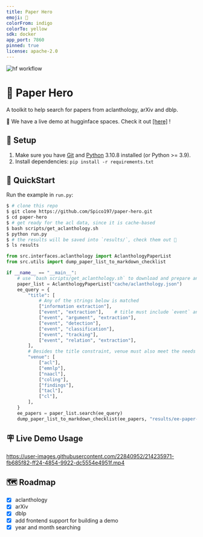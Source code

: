```yaml
---
title: Paper Hero
emoji: 💪
colorFrom: indigo
colorTo: yellow
sdk: docker
app_port: 7860
pinned: true
license: apache-2.0
---
```

![hf workflow](https://github.com/Spico197/paper-hero/actions/workflows/hf_spaces.yml/badge.svg)


# 💪 Paper Hero

A toolkit to help search for papers from aclanthology, arXiv and dblp.

🎉 We have a live demo at hugginface spaces. Check it out [[here]](https://huggingface.co/spaces/Spico/paper-hero) !

## 🌴 Setup

1. Make sure you have [Git](https://git-scm.com/) and [Python](https://www.python.org/downloads/) 3.10.8 installed (or Python >= 3.9).
2. Install dependencies: `pip install -r requirements.txt`

## 🚀 QuickStart

Run the example in `run.py`:

```bash
$ # clone this repo
$ git clone https://github.com/Spico197/paper-hero.git
$ cd paper-hero
$ # get ready for the acl data, since it is cache-based
$ bash scripts/get_aclanthology.sh
$ python run.py
$ # the results will be saved into `results/`, check them out 🎉
$ ls results
```

```python
from src.interfaces.aclanthology import AclanthologyPaperList
from src.utils import dump_paper_list_to_markdown_checklist

if __name__ == "__main__":
    # use `bash scripts/get_aclanthology.sh` to download and prepare anthology data first
    paper_list = AclanthologyPaperList("cache/aclanthology.json")
    ee_query = {
        "title": [
            # Any of the strings below is matched
            ["information extraction"],
            ["event", "extraction"],    # title must include `event` and `extraction`
            ["event", "argument", "extraction"],
            ["event", "detection"],
            ["event", "classification"],
            ["event", "tracking"],
            ["event", "relation", "extraction"],
        ],
        # Besides the title constraint, venue must also meet the needs
        "venue": [
            ["acl"],
            ["emnlp"],
            ["naacl"],
            ["coling"],
            ["findings"],
            ["tacl"],
            ["cl"],
        ],
    }
    ee_papers = paper_list.search(ee_query)
    dump_paper_list_to_markdown_checklist(ee_papers, "results/ee-paper-list.md")
```

## 🪧 Live Demo Usage

https://user-images.githubusercontent.com/22840952/214235971-fb685f82-ff24-4854-9922-dc5554e4951f.mp4

## 🗺️ Roadmap

- [x] aclanthology
- [x] arXiv
- [x] dblp
- [x] add frontend support for building a demo
- [x] year and month searching
